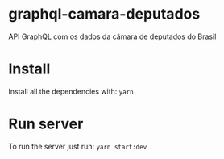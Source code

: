 # graphql-camara-deputados
API GraphQL com os dados da câmara de deputados do Brasil

# Install

Install all the dependencies with: `yarn`

# Run server

To run the server just run: `yarn start:dev`
